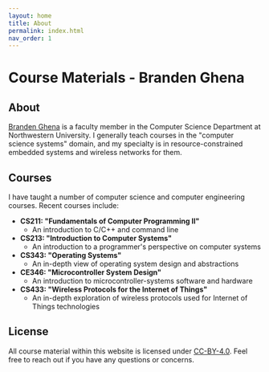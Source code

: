 ```yaml
---
layout: home
title: About
permalink: index.html
nav_order: 1
---
```


# Course Materials - Branden Ghena

## About

[Branden Ghena](https://brandenghena.com) is a faculty member in the Computer Science Department
at Northwestern University. I generally teach courses in the "computer science
systems" domain, and my specialty is in resource-constrained embedded systems and
wireless networks for them.


## Courses

I have taught a number of computer science and computer engineering courses.
Recent courses include:

 * **CS211: "Fundamentals of Computer Programming II"**
   * An introduction to C/C++ and command line
 * **CS213: "Introduction to Computer Systems"**
   * An introduction to a programmer's perspective on computer systems
 * **CS343: "Operating Systems"**
   * An in-depth view of operating system design and abstractions
 * **CE346: "Microcontroller System Design"**
   * An introduction to microcontroller-systems software and hardware
 * **CS433: "Wireless Protocols for the Internet of Things"**
   * An in-depth exploration of wireless protocols used for Internet of Things technologies


## License

All course material within this website is licensed under
[CC-BY-4.0](https://creativecommons.org/licenses/by/4.0/).
Feel free to reach out if you have any questions or concerns.

